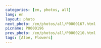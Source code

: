 ```yaml
---
categories: [en, photos, all]
lang: en
layout: photo
next_photo: /en/photos/all/P0000167.html
picname: P0000196
prev_photo: /en/photos/all/P0000210.html
tags: [Aloe, Flowers]
---
```

